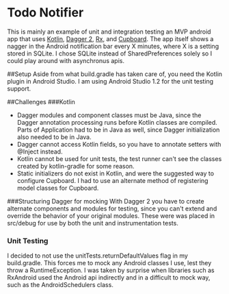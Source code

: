 Todo Notifier
=====================

This is mainly an example of unit and integration testing an MVP android app that uses [Kotlin](http://kotlinlang.org/docs/tutorials/kotlin-android.html),
[Dagger 2](http://google.github.io/dagger/), [Rx](https://github.com/ReactiveX/RxAndroid), and [Cupboard](https://bitbucket.org/qbusict/cupboard). The app itself shows a nagger in the Android notification bar every X minutes, where
X is a setting stored in SQLite. I chose SQLite instead of SharedPreferences solely so I could play
around with asynchronus apis.

##Setup
Aside from what build.gradle has taken care of, you need the Kotlin plugin in Android Studio. I am
using Android Studio 1.2 for the unit testing support.

##Challenges
###Kotlin
* Dagger modules and component classes must be Java, since the Dagger annotation processing runs
before Kotlin classes are compiled. Parts of Application had to be in Java as well, since Dagger
initialization also needed to be in Java.
* Dagger cannot access Kotlin fields, so you have to annotate setters with @Inject instead.
* Kotlin cannot be used for unit tests, the test runner can't see the classes created by kotlin-gradle
for some reason.
* Static initializers do not exist in Kotlin, and were the suggested way to configure Cupboard. I
had to use an alternate method of registering model classes for Cupboard.

###Structuring Dagger for mocking
With Dagger 2 you have to create alternate components and modules for testing, since you can't
 extend and override the behavior of your original modules. These were was placed in src/debug for
 use by both the unit and instrumentation tests.

### Unit Testing
I decided to not use the unitTests.returnDefaultValues flag in my build.gradle. This forces me to
 mock any Android classes I use, lest they throw a RuntimeException. I was taken by surprise when
 libraries such as RxAndroid used the Android api indirectly and in a difficult to mock way, such
 as the AndroidSchedulers class.